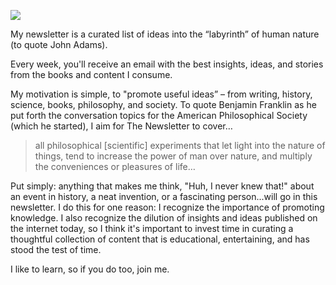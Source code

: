 <p><img className="w-full" src="https://res.cloudinary.com/dde1q4ekv/image/upload/v1677422401/41dff408ec203f444b0140923834ab3d_fjf6iz.jpg" /></p>
<p>My newsletter is a curated list of ideas into the “labyrinth” of human nature (to quote John Adams).</p>
<p>Every week, you&#39;ll receive an email with the best insights, ideas, and stories from the books and content I consume.</p>
<p>My motivation is simple, to &quot;promote useful ideas” – from writing, history, science, books, philosophy, and society. To quote Benjamin Franklin as he put forth the conversation topics for the American Philosophical Society (which he started), I aim for The Newsletter to cover…</p>
<blockquote>
<p> all philosophical [scientific] experiments that let light into the nature of things, tend to increase the power of man over nature, and multiply the conveniences or pleasures of life…</p>
</blockquote>
<p>Put simply: anything that makes me think, &quot;Huh, I never knew that!&quot; about an event in history, a neat invention, or a fascinating person...will go in this newsletter. I do this for one reason: I recognize the importance of promoting knowledge. I also recognize the dilution of insights and ideas published on the internet today, so I think it&#39;s important to invest time in curating a thoughtful collection of content that is educational, entertaining, and has stood the test of time.</p>
<p>I like to learn, so if you do too, join me.</p>
